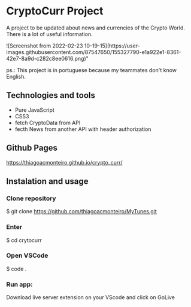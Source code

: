 # CryptoCurr Project

A project to be updated about news and currencies of the Crypto World. There is a lot of useful information.

<div height="165px">![Screenshot from 2022-02-23 10-19-15](https://user-images.githubusercontent.com/87547650/155327790-e1a922e1-8361-42e7-8a9d-c282c8ee0616.png)"</div>

ps.: This project is in portuguese because my teammates don't know English.

## Technologies and tools
- Pure JavaScript
- CSS3
- fetch CryptoData from API
- fecth News from another API with header authorization

## Github Pages
https://thiagoacmonteiro.github.io/crypto_curr/

## Instalation and usage

### Clone repository
$ git clone https://github.com/thiagoacmonteiro/MyTunes.git

### Enter
$ cd crytocurr

### Open VSCode
$ code .

### Run app:
Download live server extension on your VScode and click on GoLive

